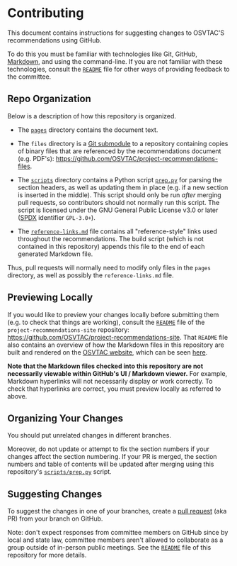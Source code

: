 # Contributing

This document contains instructions for suggesting changes to OSVTAC'S
recommendations using GitHub.

To do this you must be familiar with technologies like Git, GitHub,
[Markdown][markdown], and using the command-line. If you are not familiar
with these technologies, consult the [`README`](README.md) file for other
ways of providing feedback to the committee.

## Repo Organization

Below is a description of how this repository is organized.

* The [`pages`](pages) directory contains the document text.

* The `files` directory is a [Git submodule][git-submodules] to a repository
  containing copies of binary files that are referenced by the
  recommendations document (e.g. PDF's):
  <https://github.com/OSVTAC/project-recommendations-files>.

* The [`scripts`](scripts) directory contains a Python script
  [`prep.py`](scripts/prep.py) for parsing the section headers, as well as
  updating them in place (e.g. if a new section is inserted in the middle).
  This script should only be run _after_ merging pull requests, so
  contributors should not normally run this script. The script is licensed
  under the GNU General Public License v3.0 or later ([SPDX][spdx-licenses]
  identifier `GPL-3.0+`).

* The [`reference-links.md`](reference-links.md) file contains all
  "reference-style" links used throughout the recommendations. The build
  script (which is not contained in this repository) appends this file to the
  end of each generated Markdown file.

Thus, pull requests will normally need to modify only files in the `pages`
directory, as well as possibly the `reference-links.md` file.


## Previewing Locally

If you would like to preview your changes locally before submitting them
(e.g. to check that things are working), consult the
[`README`][recommendations-site-repo] file of the
`project-recommendations-site` repository:
<https://github.com/OSVTAC/project-recommendations-site>. That `README` file
also contains an overview of how the Markdown files in this repository are
built and rendered on the [OSVTAC website][osvtac-site], which can be seen
[here][recommendations-site].

**Note that the Markdown files checked into this repository are not
necessarily viewable within GitHub's UI / Markdown viewer.** For example,
Markdown hyperlinks will not necessarily display or work correctly. To check
that hyperlinks are correct, you must preview locally as referred to above.


## Organizing Your Changes

You should put unrelated changes in different branches.

Moreover, do not update or attempt to fix the section numbers if your changes
affect the section numbering. If your PR is merged, the section numbers and
table of contents will be updated after merging using this repository's
[`scripts/prep.py`](scripts/prep.py) script.


## Suggesting Changes

To suggest the changes in one of your branches, create a [pull
request][github-pull-request] (aka PR) from your branch on GitHub.

Note: don't expect responses from committee members on GitHub since by local
and state law, committee members aren't allowed to collaborate as a group
outside of in-person public meetings. See the [`README`](README.md) file of
this repository for more details.


[git-submodules]: https://git-scm.com/book/en/v2/Git-Tools-Submodules
[github-pull-request]: https://help.github.com/articles/creating-a-pull-request/
[markdown]: https://guides.github.com/features/mastering-markdown/
[osvtac-site]: https://osvtac.github.io/
[recommendations-site]: https://osvtac.github.io/recommendations/
[recommendations-site-repo]: https://github.com/OSVTAC/project-recommendations-site
[spdx-licenses]: https://spdx.org/licenses/
